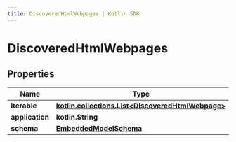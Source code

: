 ```yaml
---
title: DiscoveredHtmlWebpages | Kotlin SDK
---
```




# DiscoveredHtmlWebpages

## Properties
Name | Type | Description | Notes
------------ | ------------- | ------------- | -------------
**iterable** | [**kotlin.collections.List&lt;DiscoveredHtmlWebpage&gt;**](DiscoveredHtmlWebpage) |  | 
**application** | **kotlin.String** |  | 
**schema** | [**EmbeddedModelSchema**](EmbeddedModelSchema) |  |  [optional]




